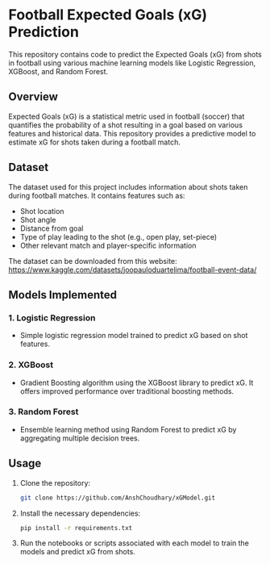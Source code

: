 # Football Expected Goals (xG) Prediction

This repository contains code to predict the Expected Goals (xG) from shots in football using various machine learning models like Logistic Regression, XGBoost, and Random Forest.

## Overview

Expected Goals (xG) is a statistical metric used in football (soccer) that quantifies the probability of a shot resulting in a goal based on various features and historical data. This repository provides a predictive model to estimate xG for shots taken during a football match.

## Dataset

The dataset used for this project includes information about shots taken during football matches. It contains features such as:
- Shot location
- Shot angle
- Distance from goal
- Type of play leading to the shot (e.g., open play, set-piece)
- Other relevant match and player-specific information

The dataset can be downloaded from this website: https://www.kaggle.com/datasets/joopauloduartelima/football-event-data/

## Models Implemented

### 1. Logistic Regression
- Simple logistic regression model trained to predict xG based on shot features.

### 2. XGBoost
- Gradient Boosting algorithm using the XGBoost library to predict xG. It offers improved performance over traditional boosting methods.

### 3. Random Forest
- Ensemble learning method using Random Forest to predict xG by aggregating multiple decision trees.

## Usage

1. Clone the repository:
   ```bash
   git clone https://github.com/AnshChoudhary/xGModel.git
2. Install the necessary dependencies:
   ```bash
   pip install -r requirements.txt
3. Run the notebooks or scripts associated with each model to train the models and predict xG from shots. 
   

